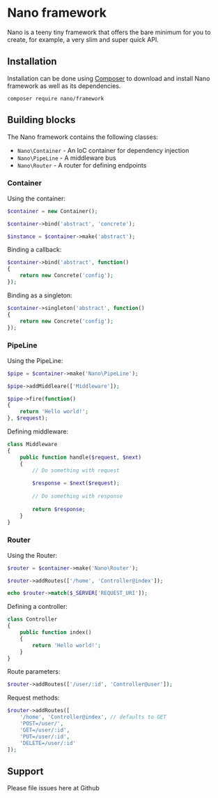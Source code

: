 # Nano framework
Nano is a teeny tiny framework that offers the bare minimum for you to create, for example, a very slim and super quick API.

## Installation
Installation can be done using [Composer](https://getcomposer.org/) to download and install Nano framework as well as its dependencies.
```$xslt
composer require nano/framework
```

## Building blocks
The Nano framework contains the following classes:
* `Nano\Container` - An IoC container for dependency injection
* `Nano\PipeLine` - A middleware bus
* `Nano\Router` - A router for defining endpoints

### Container
Using the container:
```php
$container = new Container();

$container->bind('abstract', 'concrete');

$instance = $container->make('abstract');
```

Binding a callback:
```php
$container->bind('abstract', function()
{
    return new Concrete('config');
});
```

Binding as a singleton:
```php
$container->singleton('abstract', function()
{
    return new Concrete('config');
});
````

### PipeLine
Using the PipeLine:
```php
$pipe = $container->make('Nano\PipeLine');

$pipe->addMiddleare(['Middleware']);

$pipe->fire(function()
{
    return 'Hello world!';
}, $request);
```

Defining middleware:
```php
class Middleware
{
    public function handle($request, $next)
    {
        // Do something with request
        
        $response = $next($request);
        
        // Do something with response
        
        return $response;
    }
}
```

### Router
Using the Router:
```php
$router = $container->make('Nano\Router');

$router->addRoutes(['/home', 'Controller@index']);

echo $router->match($_SERVER['REQUEST_URI']);
```

Defining a controller:
```php
class Controller
{
    public function index()
    {
        return 'Hello world!';
    }
}
```

Route parameters:
```php
$router->addRoutes(['/user/:id', 'Controller@user']);
```

Request methods:
```php
$router->addRoutes([
    '/home', 'Controller@index', // defaults to GET
    'POST=/user/',
    'GET=/user/:id',
    'PUT=/user/:id',
    'DELETE=/user/:id'
]);
```
## Support
Please file issues here at Github
